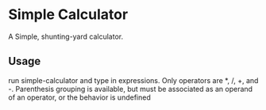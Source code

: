 # Simple Calculator
A Simple, shunting-yard calculator.

## Usage
run simple-calculator and type in expressions. Only operators are \*, /, +, and -. Parenthesis grouping is available, but must be associated as an operand of an operator, or the behavior is undefined
